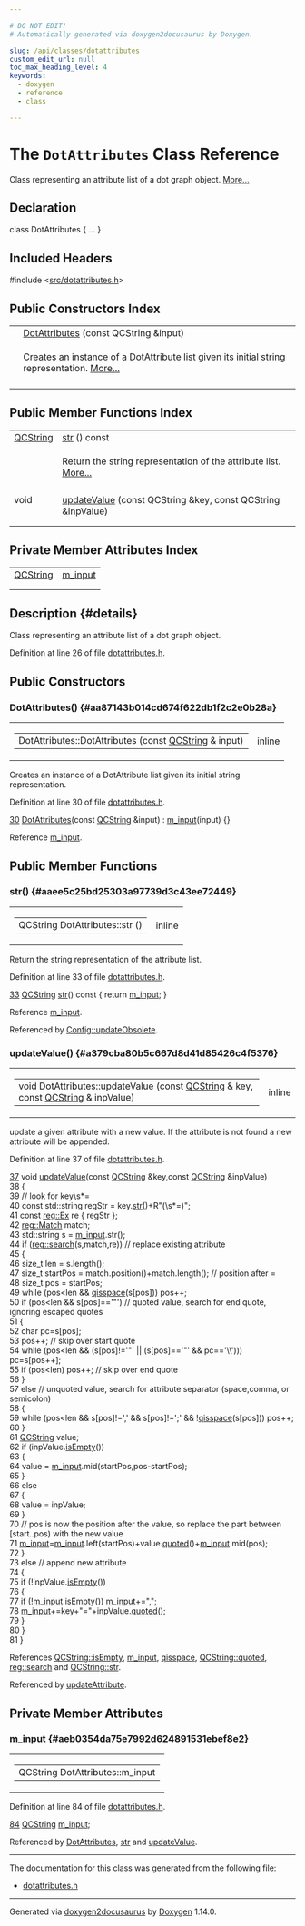 ```yaml
---

# DO NOT EDIT!
# Automatically generated via doxygen2docusaurus by Doxygen.

slug: /api/classes/dotattributes
custom_edit_url: null
toc_max_heading_level: 4
keywords:
  - doxygen
  - reference
  - class

---
```


<div class="doxyPage">

# The `DotAttributes` Class Reference

<p>Class representing an attribute list of a dot graph object. <a href="#details">More...</a></p>

## Declaration

<div class="doxyDeclaration">
class DotAttributes { ... }
</div>

## Included Headers

<div class="doxyIncludesList">#include &lt;<a href="/web-doxygen/docs/api/files/src/dotattributes-h">src/dotattributes.h</a>&gt;
</div>

## Public Constructors Index

<table class="doxyMembersIndex">

<tr class="doxyMemberIndexItem">
<td class="doxyMemberIndexItemType" align="left" valign="top"></td>
<td class="doxyMemberIndexItemName" align="left" valign="top"><a href="#aa87143b014cd674f622db1f2c2e0b28a">DotAttributes</a> (const QCString &amp;input)</td>
</tr>
<tr class="doxyMemberIndexDescription">
<td class="doxyMemberIndexDescriptionLeft"></td>
<td class="doxyMemberIndexDescriptionRight">
<p>Creates an instance of a DotAttribute list given its initial string representation. <a href="#aa87143b014cd674f622db1f2c2e0b28a">More...</a></p>
</td>
</tr>
<tr class="doxyMemberIndexSeparator">
<td class="doxyMemberIndexSeparator" colspan="2"></td>
</tr>

</table>

## Public Member Functions Index

<table class="doxyMembersIndex">

<tr class="doxyMemberIndexItem">
<td class="doxyMemberIndexItemType" align="left" valign="top"><a href="/web-doxygen/docs/api/classes/qcstring">QCString</a></td>
<td class="doxyMemberIndexItemName" align="left" valign="top"><a href="#aaee5c25bd25303a97739d3c43ee72449">str</a> () const</td>
</tr>
<tr class="doxyMemberIndexDescription">
<td class="doxyMemberIndexDescriptionLeft"></td>
<td class="doxyMemberIndexDescriptionRight">
<p>Return the string representation of the attribute list. <a href="#aaee5c25bd25303a97739d3c43ee72449">More...</a></p>
</td>
</tr>
<tr class="doxyMemberIndexSeparator">
<td class="doxyMemberIndexSeparator" colspan="2"></td>
</tr>

<tr class="doxyMemberIndexItem">
<td class="doxyMemberIndexItemType" align="left" valign="top">void</td>
<td class="doxyMemberIndexItemName" align="left" valign="top"><a href="#a379cba80b5c667d8d41d85426c4f5376">updateValue</a> (const QCString &amp;key, const QCString &amp;inpValue)</td>
</tr>
<tr class="doxyMemberIndexDescription">
<td class="doxyMemberIndexDescriptionLeft"></td>
<td class="doxyMemberIndexDescriptionRight">
</td>
</tr>
<tr class="doxyMemberIndexSeparator">
<td class="doxyMemberIndexSeparator" colspan="2"></td>
</tr>

</table>

## Private Member Attributes Index

<table class="doxyMembersIndex">

<tr class="doxyMemberIndexItem">
<td class="doxyMemberIndexItemType" align="left" valign="top"><a href="/web-doxygen/docs/api/classes/qcstring">QCString</a></td>
<td class="doxyMemberIndexItemName" align="left" valign="top"><a href="#aeb0354da75e7992d624891531ebef8e2">m_input</a></td>
</tr>
<tr class="doxyMemberIndexDescription">
<td class="doxyMemberIndexDescriptionLeft"></td>
<td class="doxyMemberIndexDescriptionRight">
</td>
</tr>
<tr class="doxyMemberIndexSeparator">
<td class="doxyMemberIndexSeparator" colspan="2"></td>
</tr>

</table>

## Description {#details}

<p>Class representing an attribute list of a dot graph object.</p>

<p>Definition at line 26 of file <a href="/web-doxygen/docs/api/files/src/dotattributes-h">dotattributes.h</a>.</p>


<div class="doxySectionDef">

## Public Constructors

### DotAttributes() {#aa87143b014cd674f622db1f2c2e0b28a}

<div class="doxyMemberItem">
<div class="doxyMemberProto">
<table class="doxyMemberLabels">
<tr class="doxyMemberLabels">
<td class="doxyMemberLabelsLeft">
<table class="doxyMemberName">
<tr>
<td class="doxyMemberName">DotAttributes::DotAttributes (const <a href="/web-doxygen/docs/api/classes/qcstring">QCString</a> &amp; input)</td>
</tr>
</table>
</td>
<td class="doxyMemberLabelsRight">
<span class="doxyMemberLabels">
<span class="doxyMemberLabel inline">inline</span>
</span>
</td>
</tr>
</table>
</div>
<div class="doxyMemberDoc">

<p>Creates an instance of a DotAttribute list given its initial string representation.</p>

<p>Definition at line 30 of file <a href="/web-doxygen/docs/api/files/src/dotattributes-h">dotattributes.h</a>.</p>


<div class="doxyProgramListing">

<div class="doxyCodeLine"><span class="doxyLineNumber"><a href="#aa87143b014cd674f622db1f2c2e0b28a">30</a></span><span class="doxyLineContent"><span class="doxyHighlight">    <a href="#aa87143b014cd674f622db1f2c2e0b28a">DotAttributes</a>(</span><span class="doxyHighlightKeyword">const</span><span class="doxyHighlight"> <a href="/web-doxygen/docs/api/classes/qcstring">QCString</a> &amp;input) : <a href="#aeb0354da75e7992d624891531ebef8e2">m_input</a>(input) {}</span></span></div>

</div>


<p>Reference <a href="#aeb0354da75e7992d624891531ebef8e2">m_input</a>.</p>

</div>
</div>

</div>

<div class="doxySectionDef">

## Public Member Functions

### str() {#aaee5c25bd25303a97739d3c43ee72449}

<div class="doxyMemberItem">
<div class="doxyMemberProto">
<table class="doxyMemberLabels">
<tr class="doxyMemberLabels">
<td class="doxyMemberLabelsLeft">
<table class="doxyMemberName">
<tr>
<td class="doxyMemberName">QCString DotAttributes::str ()</td>
</tr>
</table>
</td>
<td class="doxyMemberLabelsRight">
<span class="doxyMemberLabels">
<span class="doxyMemberLabel inline">inline</span>
</span>
</td>
</tr>
</table>
</div>
<div class="doxyMemberDoc">

<p>Return the string representation of the attribute list.</p>

<p>Definition at line 33 of file <a href="/web-doxygen/docs/api/files/src/dotattributes-h">dotattributes.h</a>.</p>


<div class="doxyProgramListing">

<div class="doxyCodeLine"><span class="doxyLineNumber"><a href="#aaee5c25bd25303a97739d3c43ee72449">33</a></span><span class="doxyLineContent"><span class="doxyHighlight">    <a href="/web-doxygen/docs/api/classes/qcstring">QCString</a> <a href="#aaee5c25bd25303a97739d3c43ee72449">str</a>()</span><span class="doxyHighlightKeyword"> const </span><span class="doxyHighlight">{ </span><span class="doxyHighlightKeywordFlow">return</span><span class="doxyHighlight"> <a href="#aeb0354da75e7992d624891531ebef8e2">m_input</a>; }</span></span></div>

</div>


<p>Reference <a href="#aeb0354da75e7992d624891531ebef8e2">m_input</a>.</p>


<p>Referenced by <a href="/web-doxygen/docs/api/namespaces/config/#ad27e22c157d0c2d33414923d0a41c200">Config::updateObsolete</a>.</p>

</div>
</div>

### updateValue() {#a379cba80b5c667d8d41d85426c4f5376}

<div class="doxyMemberItem">
<div class="doxyMemberProto">
<table class="doxyMemberLabels">
<tr class="doxyMemberLabels">
<td class="doxyMemberLabelsLeft">
<table class="doxyMemberName">
<tr>
<td class="doxyMemberName">void DotAttributes::updateValue (const <a href="/web-doxygen/docs/api/classes/qcstring">QCString</a> &amp; key, const <a href="/web-doxygen/docs/api/classes/qcstring">QCString</a> &amp; inpValue)</td>
</tr>
</table>
</td>
<td class="doxyMemberLabelsRight">
<span class="doxyMemberLabels">
<span class="doxyMemberLabel inline">inline</span>
</span>
</td>
</tr>
</table>
</div>
<div class="doxyMemberDoc">




<p>update a given attribute with a new value. If the attribute is not found a new attribute will be appended.</p>


<p>Definition at line 37 of file <a href="/web-doxygen/docs/api/files/src/dotattributes-h">dotattributes.h</a>.</p>


<div class="doxyProgramListing">

<div class="doxyCodeLine"><span class="doxyLineNumber"><a href="#a379cba80b5c667d8d41d85426c4f5376">37</a></span><span class="doxyLineContent"><span class="doxyHighlight">    </span><span class="doxyHighlightKeywordType">void</span><span class="doxyHighlight"> <a href="#a379cba80b5c667d8d41d85426c4f5376">updateValue</a>(</span><span class="doxyHighlightKeyword">const</span><span class="doxyHighlight"> <a href="/web-doxygen/docs/api/classes/qcstring">QCString</a> &amp;key,</span><span class="doxyHighlightKeyword">const</span><span class="doxyHighlight"> <a href="/web-doxygen/docs/api/classes/qcstring">QCString</a> &amp;inpValue)</span></span></div>
<div class="doxyCodeLine"><span class="doxyLineNumber">38</span><span class="doxyLineContent"><span class="doxyHighlight">    {</span></span></div>
<div class="doxyCodeLine"><span class="doxyLineNumber">39</span><span class="doxyLineContent"><span class="doxyHighlight">      </span><span class="doxyHighlightComment">// look for key\s*=</span></span></div>
<div class="doxyCodeLine"><span class="doxyLineNumber">40</span><span class="doxyLineContent"><span class="doxyHighlight">      </span><span class="doxyHighlightKeyword">const</span><span class="doxyHighlight"> std::string regStr = key.<a href="/web-doxygen/docs/api/classes/qcstring/#a875e9ad762554ef12f3ed69b015bb245">str</a>()+R</span><span class="doxyHighlightStringLiteral">"(\s*=)";</span></span></div>
<div class="doxyCodeLine"><span class="doxyLineNumber">41</span><span class="doxyLineContent"><span class="doxyHighlightStringLiteral">      </span><span class="doxyHighlightKeyword">const</span><span class="doxyHighlight"> <a href="/web-doxygen/docs/api/classes/reg/ex">reg::Ex</a> re { regStr };</span></span></div>
<div class="doxyCodeLine"><span class="doxyLineNumber">42</span><span class="doxyLineContent"><span class="doxyHighlight">      <a href="/web-doxygen/docs/api/classes/reg/match">reg::Match</a> match;</span></span></div>
<div class="doxyCodeLine"><span class="doxyLineNumber">43</span><span class="doxyLineContent"><span class="doxyHighlight">      std::string s = <a href="#aeb0354da75e7992d624891531ebef8e2">m_input</a>.str();</span></span></div>
<div class="doxyCodeLine"><span class="doxyLineNumber">44</span><span class="doxyLineContent"><span class="doxyHighlight">      </span><span class="doxyHighlightKeywordFlow">if</span><span class="doxyHighlight"> (<a href="/web-doxygen/docs/api/namespaces/reg/#a168f937e54607f4cf5597fa8e5aabcb7">reg::search</a>(s,match,re)) </span><span class="doxyHighlightComment">// replace existing attribute</span></span></div>
<div class="doxyCodeLine"><span class="doxyLineNumber">45</span><span class="doxyLineContent"><span class="doxyHighlight">      {</span></span></div>
<div class="doxyCodeLine"><span class="doxyLineNumber">46</span><span class="doxyLineContent"><span class="doxyHighlight">        </span><span class="doxyHighlightKeywordType">size_t</span><span class="doxyHighlight"> len      = s.length();</span></span></div>
<div class="doxyCodeLine"><span class="doxyLineNumber">47</span><span class="doxyLineContent"><span class="doxyHighlight">        </span><span class="doxyHighlightKeywordType">size_t</span><span class="doxyHighlight"> startPos = match.position()+match.length(); </span><span class="doxyHighlightComment">// position after =</span></span></div>
<div class="doxyCodeLine"><span class="doxyLineNumber">48</span><span class="doxyLineContent"><span class="doxyHighlight">        </span><span class="doxyHighlightKeywordType">size_t</span><span class="doxyHighlight"> pos      = startPos;</span></span></div>
<div class="doxyCodeLine"><span class="doxyLineNumber">49</span><span class="doxyLineContent"><span class="doxyHighlight">        </span><span class="doxyHighlightKeywordFlow">while</span><span class="doxyHighlight"> (pos&lt;len &amp;&amp; <a href="/web-doxygen/docs/api/files/src/qcstring-h/#a77c877f20c7388af72f6a936072b5109">qisspace</a>(s[pos])) pos++;</span></span></div>
<div class="doxyCodeLine"><span class="doxyLineNumber">50</span><span class="doxyLineContent"><span class="doxyHighlight">        </span><span class="doxyHighlightKeywordFlow">if</span><span class="doxyHighlight"> (pos&lt;len &amp;&amp; s[pos]==</span><span class="doxyHighlightCharLiteral">'"'</span><span class="doxyHighlight">) </span><span class="doxyHighlightComment">// quoted value, search for end quote, ignoring escaped quotes</span></span></div>
<div class="doxyCodeLine"><span class="doxyLineNumber">51</span><span class="doxyLineContent"><span class="doxyHighlight">        {</span></span></div>
<div class="doxyCodeLine"><span class="doxyLineNumber">52</span><span class="doxyLineContent"><span class="doxyHighlight">          </span><span class="doxyHighlightKeywordType">char</span><span class="doxyHighlight"> pc=s[pos];</span></span></div>
<div class="doxyCodeLine"><span class="doxyLineNumber">53</span><span class="doxyLineContent"><span class="doxyHighlight">          pos++; </span><span class="doxyHighlightComment">// skip over start quote</span></span></div>
<div class="doxyCodeLine"><span class="doxyLineNumber">54</span><span class="doxyLineContent"><span class="doxyHighlight">          </span><span class="doxyHighlightKeywordFlow">while</span><span class="doxyHighlight"> (pos&lt;len &amp;&amp; (s[pos]!=</span><span class="doxyHighlightCharLiteral">'"'</span><span class="doxyHighlight"> || (s[pos]==</span><span class="doxyHighlightCharLiteral">'"'</span><span class="doxyHighlight"> &amp;&amp; pc==</span><span class="doxyHighlightCharLiteral">'\\'</span><span class="doxyHighlight">))) pc=s[pos++];</span></span></div>
<div class="doxyCodeLine"><span class="doxyLineNumber">55</span><span class="doxyLineContent"><span class="doxyHighlight">          </span><span class="doxyHighlightKeywordFlow">if</span><span class="doxyHighlight"> (pos&lt;len) pos++; </span><span class="doxyHighlightComment">// skip over end quote</span></span></div>
<div class="doxyCodeLine"><span class="doxyLineNumber">56</span><span class="doxyLineContent"><span class="doxyHighlight">        }</span></span></div>
<div class="doxyCodeLine"><span class="doxyLineNumber">57</span><span class="doxyLineContent"><span class="doxyHighlight">        </span><span class="doxyHighlightKeywordFlow">else</span><span class="doxyHighlight"> </span><span class="doxyHighlightComment">// unquoted value, search for attribute separator (space,comma, or semicolon)</span></span></div>
<div class="doxyCodeLine"><span class="doxyLineNumber">58</span><span class="doxyLineContent"><span class="doxyHighlight">        {</span></span></div>
<div class="doxyCodeLine"><span class="doxyLineNumber">59</span><span class="doxyLineContent"><span class="doxyHighlight">          </span><span class="doxyHighlightKeywordFlow">while</span><span class="doxyHighlight"> (pos&lt;len &amp;&amp; s[pos]!=</span><span class="doxyHighlightCharLiteral">','</span><span class="doxyHighlight"> &amp;&amp; s[pos]!=</span><span class="doxyHighlightCharLiteral">';'</span><span class="doxyHighlight"> &amp;&amp; !<a href="/web-doxygen/docs/api/files/src/qcstring-h/#a77c877f20c7388af72f6a936072b5109">qisspace</a>(s[pos])) pos++;</span></span></div>
<div class="doxyCodeLine"><span class="doxyLineNumber">60</span><span class="doxyLineContent"><span class="doxyHighlight">        }</span></span></div>
<div class="doxyCodeLine"><span class="doxyLineNumber">61</span><span class="doxyLineContent"><span class="doxyHighlight">        <a href="/web-doxygen/docs/api/classes/qcstring">QCString</a> value;</span></span></div>
<div class="doxyCodeLine"><span class="doxyLineNumber">62</span><span class="doxyLineContent"><span class="doxyHighlight">        </span><span class="doxyHighlightKeywordFlow">if</span><span class="doxyHighlight"> (inpValue.<a href="/web-doxygen/docs/api/classes/qcstring/#a621c4090d69ad7d05ef8e5234376c3d8">isEmpty</a>())</span></span></div>
<div class="doxyCodeLine"><span class="doxyLineNumber">63</span><span class="doxyLineContent"><span class="doxyHighlight">        {</span></span></div>
<div class="doxyCodeLine"><span class="doxyLineNumber">64</span><span class="doxyLineContent"><span class="doxyHighlight">          value = <a href="#aeb0354da75e7992d624891531ebef8e2">m_input</a>.mid(startPos,pos-startPos);</span></span></div>
<div class="doxyCodeLine"><span class="doxyLineNumber">65</span><span class="doxyLineContent"><span class="doxyHighlight">        }</span></span></div>
<div class="doxyCodeLine"><span class="doxyLineNumber">66</span><span class="doxyLineContent"><span class="doxyHighlight">        </span><span class="doxyHighlightKeywordFlow">else</span></span></div>
<div class="doxyCodeLine"><span class="doxyLineNumber">67</span><span class="doxyLineContent"><span class="doxyHighlight">        {</span></span></div>
<div class="doxyCodeLine"><span class="doxyLineNumber">68</span><span class="doxyLineContent"><span class="doxyHighlight">          value = inpValue;</span></span></div>
<div class="doxyCodeLine"><span class="doxyLineNumber">69</span><span class="doxyLineContent"><span class="doxyHighlight">        }</span></span></div>
<div class="doxyCodeLine"><span class="doxyLineNumber">70</span><span class="doxyLineContent"><span class="doxyHighlight">        </span><span class="doxyHighlightComment">// pos is now the position after the value, so replace the part between [start..pos) with the new value</span></span></div>
<div class="doxyCodeLine"><span class="doxyLineNumber">71</span><span class="doxyLineContent"><span class="doxyHighlight">        <a href="#aeb0354da75e7992d624891531ebef8e2">m_input</a>=<a href="#aeb0354da75e7992d624891531ebef8e2">m_input</a>.left(startPos)+value.<a href="/web-doxygen/docs/api/classes/qcstring/#af428b9307683dc2c090f7d837138b438">quoted</a>()+<a href="#aeb0354da75e7992d624891531ebef8e2">m_input</a>.mid(pos);</span></span></div>
<div class="doxyCodeLine"><span class="doxyLineNumber">72</span><span class="doxyLineContent"><span class="doxyHighlight">      }</span></span></div>
<div class="doxyCodeLine"><span class="doxyLineNumber">73</span><span class="doxyLineContent"><span class="doxyHighlight">      </span><span class="doxyHighlightKeywordFlow">else</span><span class="doxyHighlight"> </span><span class="doxyHighlightComment">// append new attribute</span></span></div>
<div class="doxyCodeLine"><span class="doxyLineNumber">74</span><span class="doxyLineContent"><span class="doxyHighlight">      {</span></span></div>
<div class="doxyCodeLine"><span class="doxyLineNumber">75</span><span class="doxyLineContent"><span class="doxyHighlight">        </span><span class="doxyHighlightKeywordFlow">if</span><span class="doxyHighlight"> (!inpValue.<a href="/web-doxygen/docs/api/classes/qcstring/#a621c4090d69ad7d05ef8e5234376c3d8">isEmpty</a>())</span></span></div>
<div class="doxyCodeLine"><span class="doxyLineNumber">76</span><span class="doxyLineContent"><span class="doxyHighlight">        {</span></span></div>
<div class="doxyCodeLine"><span class="doxyLineNumber">77</span><span class="doxyLineContent"><span class="doxyHighlight">          </span><span class="doxyHighlightKeywordFlow">if</span><span class="doxyHighlight"> (!<a href="#aeb0354da75e7992d624891531ebef8e2">m_input</a>.isEmpty()) <a href="#aeb0354da75e7992d624891531ebef8e2">m_input</a>+=</span><span class="doxyHighlightStringLiteral">","</span><span class="doxyHighlight">;</span></span></div>
<div class="doxyCodeLine"><span class="doxyLineNumber">78</span><span class="doxyLineContent"><span class="doxyHighlight">          <a href="#aeb0354da75e7992d624891531ebef8e2">m_input</a>+=key+</span><span class="doxyHighlightStringLiteral">"="</span><span class="doxyHighlight">+inpValue.<a href="/web-doxygen/docs/api/classes/qcstring/#af428b9307683dc2c090f7d837138b438">quoted</a>();</span></span></div>
<div class="doxyCodeLine"><span class="doxyLineNumber">79</span><span class="doxyLineContent"><span class="doxyHighlight">        }</span></span></div>
<div class="doxyCodeLine"><span class="doxyLineNumber">80</span><span class="doxyLineContent"><span class="doxyHighlight">      }</span></span></div>
<div class="doxyCodeLine"><span class="doxyLineNumber">81</span><span class="doxyLineContent"><span class="doxyHighlight">    }</span></span></div>

</div>


<p>References <a href="/web-doxygen/docs/api/classes/qcstring/#a621c4090d69ad7d05ef8e5234376c3d8">QCString::isEmpty</a>, <a href="#aeb0354da75e7992d624891531ebef8e2">m_input</a>, <a href="/web-doxygen/docs/api/files/src/qcstring-h/#a77c877f20c7388af72f6a936072b5109">qisspace</a>, <a href="/web-doxygen/docs/api/classes/qcstring/#af428b9307683dc2c090f7d837138b438">QCString::quoted</a>, <a href="/web-doxygen/docs/api/namespaces/reg/#a168f937e54607f4cf5597fa8e5aabcb7">reg::search</a> and <a href="/web-doxygen/docs/api/classes/qcstring/#a875e9ad762554ef12f3ed69b015bb245">QCString::str</a>.</p>


<p>Referenced by <a href="/web-doxygen/docs/api/files/src/configimpl-l/#a1ab01907c143c95a407993630bdfeba9">updateAttribute</a>.</p>

</div>
</div>

</div>

<div class="doxySectionDef">

## Private Member Attributes

### m\_input {#aeb0354da75e7992d624891531ebef8e2}

<div class="doxyMemberItem">
<div class="doxyMemberProto">
<table class="doxyMemberLabels">
<tr class="doxyMemberLabels">
<td class="doxyMemberLabelsLeft">
<table class="doxyMemberName">
<tr>
<td class="doxyMemberName">QCString DotAttributes::m_input</td>
</tr>
</table>
</td>
</tr>
</table>
</div>
<div class="doxyMemberDoc">



<p>Definition at line 84 of file <a href="/web-doxygen/docs/api/files/src/dotattributes-h">dotattributes.h</a>.</p>


<div class="doxyProgramListing">

<div class="doxyCodeLine"><span class="doxyLineNumber"><a href="#aeb0354da75e7992d624891531ebef8e2">84</a></span><span class="doxyLineContent"><span class="doxyHighlight">    <a href="/web-doxygen/docs/api/classes/qcstring">QCString</a> <a href="#aeb0354da75e7992d624891531ebef8e2">m_input</a>;</span></span></div>

</div>


<p>Referenced by <a href="#aa87143b014cd674f622db1f2c2e0b28a">DotAttributes</a>, <a href="#aaee5c25bd25303a97739d3c43ee72449">str</a> and <a href="#a379cba80b5c667d8d41d85426c4f5376">updateValue</a>.</p>

</div>
</div>

</div>

<hr/>

The documentation for this class was generated from the following file:

<ul>
<li><a href="/web-doxygen/docs/api/files/src/dotattributes-h">dotattributes.h</a></li>
</ul>

<hr/>

<p class="doxyGeneratedBy">Generated via <a href="https://github.com/xpack/doxygen2docusaurus">doxygen2docusaurus</a> by <a href="https://www.doxygen.nl">Doxygen</a> 1.14.0.</p>

</div>
